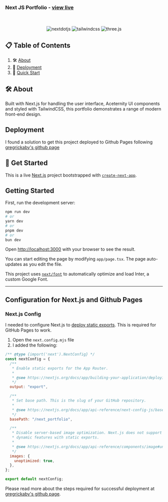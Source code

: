 

### Next JS Portfolio - [view live](https://joeoverflowcode.github.io/next_portfolio/)





<div align="center">
<br/><br/>
  <div>
    <img src="https://img.shields.io/badge/-Next_JS-black?style=for-the-badge&logoColor=white&logo=nextdotjs&color=000000" alt="nextdotjs" />
    <img src="https://img.shields.io/badge/-Tailwind_CSS-black?style=for-the-badge&logoColor=white&logo=tailwindcss&color=06B6D4" alt="tailwindcss" />
    <img src="https://img.shields.io/badge/-Github_Pages-black?style=for-the-badge&logoColor=white&logo=github&color=000000" alt="three.js" />
  </div>

</div>

## 📋 <a name="table">Table of Contents</a>

1. 🛠️ [About](#about)
2. 🚀  [Deployment](#deployment)
3. 🤸 [Quick Start](#start)



## <a name="about">🛠️ About</a>

Built with Next.js for handling the user interface, Aceternity UI components and styled with TailwindCSS, this portfolio demonstrates a range of modern front-end design.


## <a name="deploymnet"> Deployment</a>
I found a solution to get this project deployed to Github Pages following [gregrickaby's github page](https://github.com/gregrickaby/nextjs-github-pages)


## <a name="start">🤸 Get Started</a>

This is a live [Next.js](https://nextjs.org/) project bootstrapped with [`create-next-app`](https://github.com/vercel/next.js/tree/canary/packages/create-next-app).


## Getting Started

First, run the development server:

```bash
npm run dev
# or
yarn dev
# or
pnpm dev
# or
bun dev
```

Open [http://localhost:3000](http://localhost:3000) with your browser to see the result.

You can start editing the page by modifying `app/page.tsx`. The page auto-updates as you edit the file.

This project uses [`next/font`](https://nextjs.org/docs/basic-features/font-optimization) to automatically optimize and load Inter, a custom Google Font.

---

## Configuration for Next.js and Github Pages

### Next.js Config

I needed to configure Next.js to [deploy static exports](https://nextjs.org/docs/app/building-your-application/deploying/static-exports). This is required for GitHub Pages to work.

1. Open the `next.config.mjs` file
2. I added the following:

```js
/** @type {import('next').NextConfig} */
const nextConfig = {
  /**
   * Enable static exports for the App Router.
   *
   * @see https://nextjs.org/docs/app/building-your-application/deploying/static-exports
   */
  output: "export",

  /**
   * Set base path. This is the slug of your GitHub repository.
   *
   * @see https://nextjs.org/docs/app/api-reference/next-config-js/basePath
   */
  basePath: "/next_portfolio",

  /**
   * Disable server-based image optimization. Next.js does not support
   * dynamic features with static exports.
   *
   * @see https://nextjs.org/docs/app/api-reference/components/image#unoptimized
   */
  images: {
    unoptimized: true,
  },
};

export default nextConfig;
```

Please read more about the steps required for successful deployment at [gregrickaby's github page](https://github.com/gregrickaby/nextjs-github-pages).


